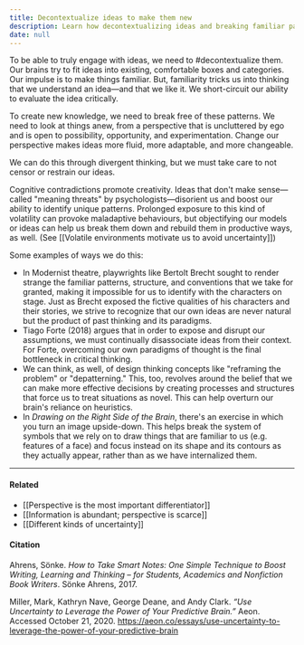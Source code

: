 ```yaml
---
title: Decontextualize ideas to make them new
description: Learn how decontextualizing ideas and breaking familiar patterns boosts creativity and critical thinking by embracing uncertainty, divergent thinking, and fresh perspectives to generate new knowledge.
date: null
---
```


To be able to truly engage with ideas, we need to #decontextualize them. Our brains try to fit ideas into existing, comfortable boxes and categories. Our impulse is to make things familiar. But, familiarity tricks us into thinking that we understand an idea—and that we like it. We short-circuit our ability to evaluate the idea critically.

To create new knowledge, we need to break free of these patterns. We need to look at things anew, from a perspective that is uncluttered by ego and is open to possibility, opportunity, and experimentation. Change our perspective makes ideas more fluid, more adaptable, and more changeable.

We can do this through divergent thinking, but we must take care to not censor or restrain our ideas.

Cognitive contradictions promote creativity. Ideas that don't make sense—called "meaning threats" by psychologists—disorient us and boost our ability to identify unique patterns. Prolonged exposure to this kind of volatility can provoke maladaptive behaviours, but objectifying our models or ideas can help us break them down and rebuild them in productive ways, as well. (See [[Volatile environments motivate us to avoid uncertainty]])

Some examples of ways we do this:

- In Modernist theatre, playwrights like Bertolt Brecht sought to render strange the familiar patterns, structure, and conventions that we take for granted, making it impossible for us to identify with the characters on stage. Just as Brecht exposed the fictive qualities of his characters and their stories, we strive to recognize that our own ideas are never natural but the product of past thinking and its paradigms.
- Tiago Forte (2018) argues that in order to expose and disrupt our assumptions, we must continually disassociate ideas from their context. For Forte, overcoming our own paradigms of thought is the final bottleneck in critical thinking.
- We can think, as well, of design thinking concepts like "reframing the problem" or "depatterning." This, too, revolves around the belief that we can make more effective decisions by creating processes and structures that force us to treat situations as novel. This can help overturn our brain's reliance on heuristics.
- In _Drawing on the Right Side of the Brain_, there's an exercise in which you turn an image upside-down. This helps break the system of symbols that we rely on to draw things that are familiar to us (e.g. features of a face) and focus instead on its shape and its contours as they actually appear, rather than as we have internalized them.

---

#### Related

- [[Perspective is the most important differentiator]]
- [[Information is abundant; perspective is scarce]]
- [[Different kinds of uncertainty]]

#### Citation

Ahrens, Sönke. _How to Take Smart Notes: One Simple Technique to Boost Writing, Learning and Thinking – for Students, Academics and Nonfiction Book Writers_. Sönke Ahrens, 2017.

Miller, Mark, Kathryn Nave, George Deane, and Andy Clark. _“Use Uncertainty to Leverage the Power of Your Predictive Brain.”_ Aeon. Accessed October 21, 2020. https://aeon.co/essays/use-uncertainty-to-leverage-the-power-of-your-predictive-brain

